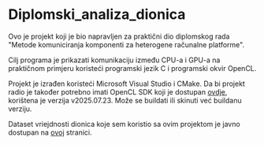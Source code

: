 # Diplomski_analiza_dionica
Ovo je projekt koji je bio napravljen za praktični dio diplomskog rada "Metode komuniciranja komponenti za heterogene računalne platforme".

Cilj programa je prikazati komunikaciju između CPU-a i GPU-a na praktičnom primjeru koristeći programski jezik C i programski okvir OpenCL.

Projekt je izrađen koristeći Microsoft Visual Studio i CMake.
Da bi projekt radio je također potrebno imati OpenCL SDK koji je dostupan [ovdje](https://github.com/KhronosGroup/OpenCL-SDK), korištena je verzija v2025.07.23. Može se buildati ili skinuti već buildanu verziju.

Dataset vriejdnosti dionica koje sem koristio sa ovim projektom je javno dostupan na [ovoj](https://www.kaggle.com/datasets/jacksoncrow/stock-market-dataset) stranici.

